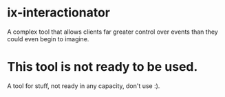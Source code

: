 # ix-interactionator
A complex tool that allows clients far greater control over events than they could even begin to imagine.
# This tool is not ready to be used.
A tool for stuff, not ready in any capacity, don't use :).
